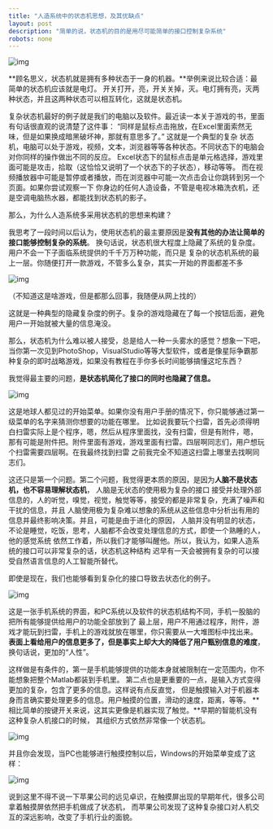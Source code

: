 ```yaml
---
title: "人造系统中的状态机思想，及其优缺点"
layout: post
description: "简单的说，状态机的目的是用尽可能简单的接口控制复杂系统"
robots: none
---
```


![img](http://i1.tietuku.com/7bae2dc586c46085.jpg)

**顾名思义，状态机就是拥有多种状态于一身的机器。**举例来说比较合适：最简单的状态机应该就是电灯。
开关打开，亮，开关关掉，灭。电灯拥有亮，灭两种状态，并且这两种状态可以相互转化，这就是状态机。

复杂状态机最好的例子就是我们的电脑以及软件。最近读一本关于游戏的书，里面有句话很直观的说清楚了这件事：
“同样是鼠标点击拖放，在Excel里面索然无味，但是如果换成暗黑破坏神，那就有意思多了。” 这就是一个典型的复杂
状态机，电脑可以处于游戏，视频，文本，浏览器等等各种状态。不同状态下的电脑会对你同样的操作做出不同的反应。
Excel状态下的鼠标点击是单元格选择，游戏里面可能是攻击，拾取（这恰恰又说明了一个状态下的子状态），移动等等。
而在视频播放器中可能是暂停或者播放，而在浏览器中可能一次点击会让你跳转到另一个页面。如果你尝试观察一下
你身边的任何人造设备，不管是电视冰箱洗衣机，还是空调电脑热水器，都能找到状态机的影子。

那么，为什么人造系统多采用状态机的思想来构建？

我思考了一段时间以后认为，使用状态机的最主要原因是**没有其他的办法让简单的接口能够控制复杂的系统**。
换句话说，状态机很大程度上隐藏了系统的复杂度。用户不会一下子面临系统提供的千千万万种功能，而只是
复杂的状态机系统的最上一层。你随便打开一款游戏，不管多么复杂，其实一开始的界面都差不多

![img](http://i1.tietuku.com/b50cd7673f7ce372.jpg)

（不知道这是啥游戏，但是都那么回事，我随便从网上找的）

这就是一种典型的隐藏复杂度的例子。复杂的游戏隐藏在了每一个按钮后面，避免用户一开始就被大量的信息淹没。

那么，状态机为什么难以被人接受，总是给人一种一头雾水的感觉？想象一下吧，当你第一次见到PhotoShop，VisualStudio等等大型软件，或者是像星际争霸那种复杂的即时战略游戏，如果没有教程在手你多长时间能够搞懂这坨东西？

我觉得最主要的问题，**是状态机简化了接口的同时也隐藏了信息。**

![img](http://images.51cto.com/files/uploadimg/20110928/0919563.jpg)

这是地球人都见过的开始菜单。如果你没有用户手册的情况下，你只能够通过第一级菜单的名字来猜测你想要的功能在哪里。
比如说我要玩个扫雷，首先必须得明白扫雷实际上是个程序，嗯，然后从程序里面找，没有扫雷，但是有附件，嗯，
那有可能是附件把。附件里面有游戏，游戏里面有扫雷。四层啊同志们，用户想玩个扫雷需要四层啊。在我最终找到扫雷
之前我完全不知道这扫雷上哪里去找啊同志们。

这还只是第一个问题。第二个问题，我觉得更本质的原因，是因为**人脑不是状态机，也不容易理解状态机**，
人脑是无状态的使用极为复杂的接口
接受并处理外部信息的，人的听觉，嗅觉，视觉，触觉等等，接受的都是非常复杂，充满了噪声和干扰的信息，并且
人脑使用极为复杂难以想象的系统从这些信息中分析出有用的信息并最终影响决策。并且，可能是由于进化的原因，
人脑并没有明显的状态，不论是睡觉，吃饭，思考，人脑都不会改变处理信息的方式，即使一个熟睡的人，他的感觉系统
依然工作着，所以我们才能够叫醒他。所以，我认为，如果人造系统的接口可以非常复杂的话，状态机这种结构
迟早有一天会被拥有复杂的可以接受自然语言信息的人工智能所替代。

即使是现在，我们也能够看到复杂化的接口导致去状态化的例子。

![img](http://www.techweb.com.cn/upload/2011/0316/img20110313002810000.jpg)

这是一张手机系统的界面，和PC系统以及软件的状态机结构不同，手机一股脑的把所有能够提供给用户的功能全部放到了
最上层，用户不用通过程序，附件，游戏才能玩到扫雷，手机上的游戏就放在哪里，你只需要从一大堆图标中找出来。
**表面上看给用户的信息更多了，但是事实上却大大的降低了用户甄别信息的难度**，换句话说，更加的“人性”。

这样做是有条件的，第一是手机能够提供的功能本身就被限制在一定范围内，你不能想象把整个Matlab都装到手机里。
第二点也是更重要的一点，是输入方式变得更加的复杂，包含了更多的信息。这样说有点反直觉，
但是触摸输入对于机器本身而言确实要处理更多的信息。用户触摸的位置，滑动的速度，距离，等等。
**相比简单的按键开关来说，这其实更像是机器实现了触觉。**早期的智能机没有这种复杂人机接口的时候，
其组织方式依然非常像一个状态机。

![img](http://i1.tietuku.com/394fd0ce0cd69afd.jpg)

并且你会发现，当PC也能够进行触摸控制以后，Windows的开始菜单变成了这样：

![img](http://i1.tietuku.com/f65a85b1fbc6ba27.png)

说到这里不得不说一下苹果公司的远见卓识，在触摸屏出现的早期年代，很多公司拿着触摸屏依然把手机做成了状态机，
而苹果公司发现了这种复杂接口对人机交互的深远影响，改变了手机行业的面貌。

